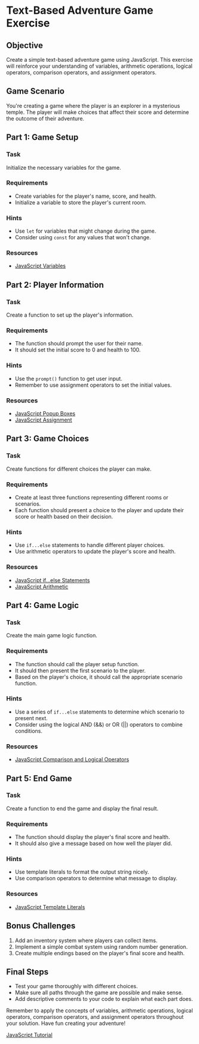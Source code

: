 # Text-Based Adventure Game Exercise

## Objective
Create a simple text-based adventure game using JavaScript. This exercise will reinforce your understanding of variables, arithmetic operations, logical operators, comparison operators, and assignment operators.

## Game Scenario
You're creating a game where the player is an explorer in a mysterious temple. The player will make choices that affect their score and determine the outcome of their adventure.

## Part 1: Game Setup

### Task
Initialize the necessary variables for the game.

### Requirements
- Create variables for the player's name, score, and health.
- Initialize a variable to store the player's current room.

### Hints
- Use `let` for variables that might change during the game.
- Consider using `const` for any values that won't change.

### Resources
- [JavaScript Variables](https://www.w3schools.com/js/js_variables.asp)

## Part 2: Player Information

### Task
Create a function to set up the player's information.

### Requirements
- The function should prompt the user for their name.
- It should set the initial score to 0 and health to 100.

### Hints
- Use the `prompt()` function to get user input.
- Remember to use assignment operators to set the initial values.

### Resources
- [JavaScript Popup Boxes](https://www.w3schools.com/js/js_popup.asp)
- [JavaScript Assignment](https://www.w3schools.com/js/js_assignment.asp)

## Part 3: Game Choices

### Task
Create functions for different choices the player can make.

### Requirements
- Create at least three functions representing different rooms or scenarios.
- Each function should present a choice to the player and update their score or health based on their decision.

### Hints
- Use `if...else` statements to handle different player choices.
- Use arithmetic operators to update the player's score and health.

### Resources
- [JavaScript if...else Statements](https://www.w3schools.com/js/js_if_else.asp)
- [JavaScript Arithmetic](https://www.w3schools.com/js/js_arithmetic.asp)

## Part 4: Game Logic

### Task
Create the main game logic function.

### Requirements
- The function should call the player setup function.
- It should then present the first scenario to the player.
- Based on the player's choice, it should call the appropriate scenario function.

### Hints
- Use a series of `if...else` statements to determine which scenario to present next.
- Consider using the logical AND (&&) or OR (||) operators to combine conditions.

### Resources
- [JavaScript Comparison and Logical Operators](https://www.w3schools.com/js/js_comparisons.asp)

## Part 5: End Game

### Task
Create a function to end the game and display the final result.

### Requirements
- The function should display the player's final score and health.
- It should also give a message based on how well the player did.

### Hints
- Use template literals to format the output string nicely.
- Use comparison operators to determine what message to display.

### Resources
- [JavaScript Template Literals](https://www.w3schools.com/js/js_string_templates.asp)

## Bonus Challenges
1. Add an inventory system where players can collect items.
2. Implement a simple combat system using random number generation.
3. Create multiple endings based on the player's final score and health.

## Final Steps
- Test your game thoroughly with different choices.
- Make sure all paths through the game are possible and make sense.
- Add descriptive comments to your code to explain what each part does.

Remember to apply the concepts of variables, arithmetic operations, logical operators, comparison operators, and assignment operators throughout your solution. Have fun creating your adventure!

[JavaScript Tutorial](https://www.w3schools.com/js/default.asp)
